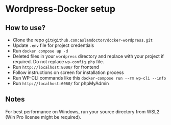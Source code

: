 # Wordpress-Docker setup

## How to use?

- Clone the repo `git@github.com:aslamdoctor/docker-wordpress.git`
- Update `.env` file for project credentials
- Run `docker compose up -d`
- Deleted files in your `wordpress` directory and replace with your project if required. Do not replace `wp-config.php` file.
- Run `http://localhost:8000/` for frontend
- Follow instructions on screen for installation process
- Run WP-CLI commands like this `docker-compose run --rm wp-cli --info`
- Run `http://localhost:6060/` for phpMyAdmin

## Notes

For best performance on Windows, run your source directory from WSL2 (Win Pro license might be required).
